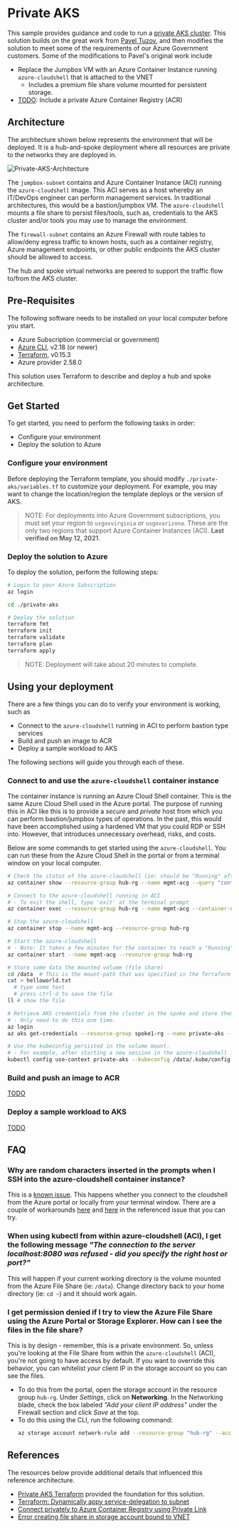 # Private AKS

This sample provides guidance and code to run a [private AKS cluster](https://docs.microsoft.com/en-us/azure/aks/private-clusters). This solution builds on the great work from [Pavel Tuzov](https://github.com/patuzov/terraform-private-aks), and then modifies the solution to meet some of the requirements of our Azure Government customers. Some of the modifications to Pavel's original work include

- Replace the Jumpbox VM with an Azure Container Instance running `azure-cloudshell` that is attached to the VNET
  - Includes a premium file share volume mounted for persistent storage.
- [TODO](https://github.com/microsoft/federal-app-innovation/issues/37): Include a private Azure Container Registry (ACR)

## Architecture

The architecture shown below represents the environment that will be deployed. It is a hub-and-spoke deployment where all resources are private to the networks they are deployed in.

![Private-AKS-Architecture](/assets/private-aks-arch.png)

The `jumpbox-subnet` contains and Azure Container Instance (ACI) running the `azure-cloudshell` image. This ACI serves as a host whereby an IT/DevOps engineer can perform management services. In traditional architectures, this would be a bastion/jumpbox VM. The `azure-cloudshell` mounts a file share to persist files/tools, such as, credentials to the AKS cluster and/or tools you may use to manage the environment.

The `firewall-subnet` contains an Azure Firewall with route tables to allow/deny egress traffic to known hosts, such as a container registry, Azure management endpoints, or other public endpoints the AKS cluster should be allowed to access.

The hub and spoke virtual networks are peered to support the traffic flow to/from the AKS cluster.

## Pre-Requisites

The following software needs to be installed on your local computer before you start.

- Azure Subscription (commercial or government)
- [Azure CLI](https://docs.microsoft.com/en-us/cli/azure/install-azure-cli), v2.18 (or newer)
- [Terraform](https://learn.hashicorp.com/tutorials/terraform/install-cli), v0.15.3
- Azure provider 2.58.0

This solution uses Terraform to describe and deploy a hub and spoke architecture.

## Get Started

To get started, you need to perform the following tasks in order:

- Configure your environment
- Deploy the solution to Azure

### Configure your environment

Before deploying the Terraform template, you should modify `./private-aks/variables.tf` to customize your deployment. For example, you may want to change the location/region the template deploys or the version of AKS.

> NOTE: For deployments into Azure Government subscriptions, you must set your region to `usgovvirginia` or `usgovarizona`.  These are the only two regions that support Azure Container Instances (ACI).  **Last verified on May 12, 2021**.

### Deploy the solution to Azure

To deploy the solution, perform the following steps:

```bash
# Login to your Azure Subscription
az login

cd ./private-aks

# Deploy the solution
terraform fmt
terraform init
terraform validate
terraform plan
terraform apply
```

> NOTE: Deployment will take about 20 minutes to complete.

## Using your deployment

There are a few things you can do to verify your environment is working, such as

- Connect to the `azure-cloudshell` running in ACI to perform bastion type services
- Build and push an image to ACR
- Deploy a sample workload to AKS

The following sections will guide you through each of these.

### Connect to and use the `azure-cloudshell` container instance

The container instance is running an Azure Cloud Shell container. This is the same Azure Cloud Shell used in the Azure portal. The purpose of running this in ACI like this is to provide a _secure_ and _private_ host from which you can perform bastion/jumpbox types of operations. In the past, this would have been accomplished using a hardened VM that you could RDP or SSH into. However, that introduces unnecessary overhead, risks, and costs.

Below are some commands to get started using the `azure-cloudshell`. You can run these from the Azure Cloud Shell in the portal or from a terminal window on your local computer.

```bash
# Check the status of the azure-cloudshell (ie: should be "Running" after deployment)
az container show --resource-group hub-rg --name mgmt-acg --query "containers[?name=='azure-cloud-shell'].instanceView.currentState.state" --output tsv

# Connect to the azure-cloudshell running in ACI
# - To exit the shell, type 'exit' at the terminal prompt
az container exec --resource-group hub-rg --name mgmt-acg --container-name azure-cloud-shell --exec-command "/bin/sh"

# Stop the azure-cloudshell
az container stop --name mgmt-acg --resource-group hub-rg

# Start the azure-cloudshell
# - Note: It takes a few minutes for the container to reach a "Running" status
az container start --name mgmt-acg --resource-group hub-rg

# Store some data the mounted volume (file share)
cd /data  # This is the mount-path that was specified in the Terraform template.
cat > helloworld.txt
  # type some text
  # press ctrl-d to save the file
ll # show the file

# Retrieve AKS credentials from the cluster in the spoke and store them in the volume mount.
# - Only need to do this one time.
az login
az aks get-credentials --resource-group spoke1-rg --name private-aks --file /data/.kube/config

# Use the kubeconfig persisted in the volume mount.
# - For example, after starting a new session in the azure-cloudshell instance
kubectl config use-context private-aks --kubeconfig /data/.kube/config
```

### Build and push an image to ACR

[TODO](https://github.com/microsoft/federal-app-innovation/issues/37)

### Deploy a sample workload to AKS

[TODO](https://github.com/microsoft/federal-app-innovation/issues/37)

## FAQ

### Why are random characters inserted in the prompts when I SSH into the azure-cloudshell container instance?

This is a [known issue](https://github.com/Azure/azure-cli/issues/6537). This happens whether you connect to the cloudshell from the Azure portal or locally from your terminal window. There are a couple of workarounds [here](https://github.com/Azure/azure-cli/issues/6537#issuecomment-442350790) and [here](https://github.com/Azure/azure-cli/issues/6537#issuecomment-448967579) in the referenced issue that you can try.

### When using kubectl from within azure-cloudshell (ACI), I get the following message _"The connection to the server localhost:8080 was refused - did you specify the right host or port?"_

This will happen if your current working directory is the volume mounted from the Azure File Share (ie: `/data`). Change directory back to your home directory (ie: `cd ~`) and it should work again.

### I get permission denied if I try to view the Azure File Share using the Azure Portal or Storage Explorer. How can I see the files in the file share?

This is by design - remember, this is a private environment. So, unless you're looking at the File Share from within the `azure-cloudshell` (ACI), you're not going to have access by default. If you want to override this behavior, you can whitelist _your_ client IP in the storage account so you can see the files.

- To do this from the portal, open the storage account in the resource group `hub-rg`. Under _Settings_, click on **Networking**. In the Networking blade, check the box labeled _"Add your client IP address"_ under the Firewall section and click _Save_ at the top.
- To do this using the CLI, run the following command:
  ```bash
  az storage account network-rule add --resource-group "hub-rg" --account-name "[your storage account name]" --ip-address "[your IP address]"
  ```

## References

The resources below provide additional details that influenced this reference architecture.

- [Private AKS Terraform](https://github.com/patuzov/terraform-private-aks) provided the foundation for this solution.
- [Terraform: Dynamically appy service-delegation to subnet](https://discuss.hashicorp.com/t/dynamic-block-used-together-with-count/9329)
- [Connect privately to Azure Container Registry using Private Link](https://docs.microsoft.com/en-us/azure/container-registry/container-registry-private-link)
- [Error creating file share in storage account bound to VNET](https://github.com/terraform-providers/terraform-provider-azurerm/issues/1764)
